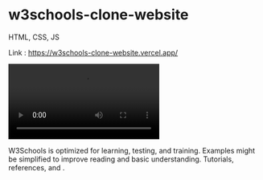 # w3schools-clone-website
HTML, CSS, JS

Link : https://w3schools-clone-website.vercel.app/

![Demo](https://github.com/IsAmitprajapati/Ecommerce-website/blob/main/demo.mp4)

W3Schools is optimized for learning, testing, and training. Examples might be simplified to improve reading and basic understanding. Tutorials, references, and .


